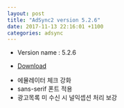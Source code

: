 ```yaml
---
layout: post
title: "AdSync2 version 5.2.6"
date: 2017-11-13 22:16:01 +1100
categories: adsync 
---
```


- Version name : 5.2.6

* [Download]()

- 에뮬레이터 체크 강화
- sans-serif 폰트 적용
- 광고목록 미 수신 시 널익셉션 처리 보강